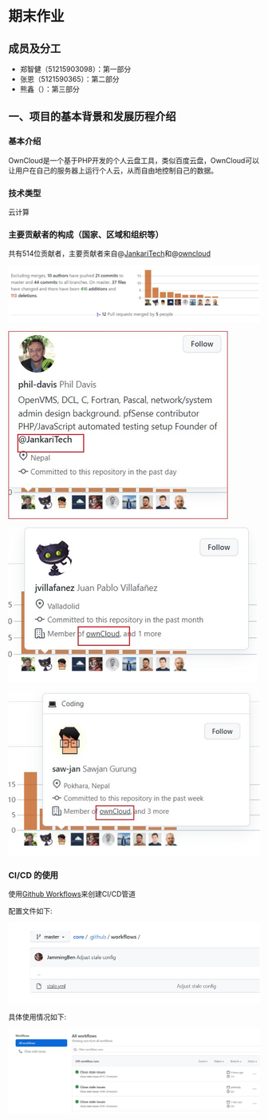 # 期末作业

## 成员及分工

- 郑智健（51215903098）：第一部分
- 张恩（5121590365）：第二部分
- 熊鑫（）：第三部分

## 一、项目的基本背景和发展历程介绍

### 基本介绍

OwnCloud是一个基于PHP开发的个人云盘工具，类似百度云盘，OwnCloud可以让用户在自己的服务器上运行个人云，从而自由地控制自己的数据。

### 技术类型

云计算

### 主要贡献者的构成（国家、区域和组织等）

共有514位贡献者，主要贡献者来自@[JankariTech](https://github.com/JankariTech)和@[owncloud](https://github.com/owncloud)

![](./img/1.jpg)

![](./img/2.jpg)

![0](./img/3.jpg)

![0](./img/4.jpg)

### CI/CD 的使用

使用[Github Workflows](https://github.com/owncloud/core/tree/master/.github/workflows)来创建CI/CD管道

配置文件如下:

![](./img/6.jpg)

具体使用情况如下:

![](./img/5.jpg)